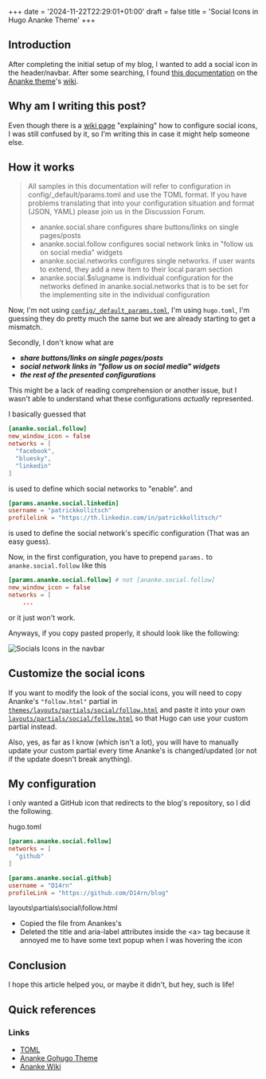 +++
date = '2024-11-22T22:29:01+01:00'
draft = false
title = 'Social Icons in Hugo Ananke Theme'
+++
## Introduction
After completing the initial setup of my blog, I wanted to add a social icon in the header/navbar. After some searching, I found [this documentation](https://github.com/theNewDynamic/gohugo-theme-ananke/wiki/Social-media-network-setup/) on the [Ananke theme](https://themes.gohugo.io/themes/gohugo-theme-ananke/)'s [wiki](https://github.com/theNewDynamic/gohugo-theme-ananke/wiki).

## Why am I writing this post?
Even though there is a [wiki page](https://github.com/theNewDynamic/gohugo-theme-ananke/wiki/Social-media-network-setup/) "explaining" how to configure social icons, I was still confused by it, so I'm writing this in case it might help someone else.

## How it works
> All samples in this documentation will refer to configuration in config/_default/params.toml and use the TOML format. If you have problems translating that into your configuration situation and format (JSON, YAML) please join us in the Discussion Forum.
>- ananke.social.share configures share buttons/links on single pages/posts
>- ananke.social.follow configures social network links in "follow us on social media" widgets
>- ananke.social.networks configures single networks. if user wants to extend, they add a new item to their local param section
>- ananke.social.$slugname is individual configuration for the networks defined in ananke.social.networks that is to be set for the implementing site in the individual configuration

Now, I'm not using [`config/_default_params.toml`](https://gohugo.io/getting-started/configuration/#configuration-directory), I'm using `hugo.toml`, I'm guessing they do pretty much the same but we are already starting to get a mismatch.

Secondly, I don't know what are
- ***share buttons/links on single pages/posts***
- ***social network links in "follow us on social media" widgets***
- ***the rest of the presented configurations***

This might be a lack of reading comprehension or another issue, but I wasn't able to understand what these configurations *actually* represented.

I basically guessed that
```toml
[ananke.social.follow]
new_window_icon = false
networks = [
  "facebook",
  "bluesky",
  "linkedin"
]
```
is used to define which social networks to "enable".
and
```toml
[params.ananke.social.linkedin]
username = "patrickkollitsch"
profilelink = "https://th.linkedin.com/in/patrickkollitsch/"
```
is used to define the social network's specific configuration (That was an easy guess).

Now, in the first configuration, you have to prepend `params.` to `ananke.social.follow` like this
```toml
[params.ananke.social.follow] # not [ananke.social.follow]
new_window_icon = false
networks = [
    ...
```
or it just won't work.

Anyways, if you copy pasted properly, it should look like the following:

![Socials Icons in the navbar](/images/social_icons.png)

## Customize the social icons
If you want to modify the look of the social icons, you will need to copy Ananke's `"follow.html"` partial in [`themes/layouts/partials/social/follow.html`](https://github.com/theNewDynamic/gohugo-theme-ananke/blob/40c8d5f5eea3034ce80b7c86d705da1027b638c4/layouts/partials/social/follow.html) and paste it into your own [`layouts/partials/social/follow.html`](https://github.com/D14rn/blog/blob/153012cd56ca580ed39676c231b821d1a7f72374/layouts/partials/social/follow.html) so that Hugo can use your custom partial instead.

Also, yes, as far as I know (which isn't a lot), you will have to manually update your custom partial every time Ananke's is changed/updated (or not if the update doesn't break anything).

## My configuration
I only wanted a GitHub icon that redirects to the blog's repository, so I did the following.

hugo.toml
```toml
[params.ananke.social.follow]
networks = [
  "github"
]

[params.ananke.social.github]
username = "D14rn"
profileLink = "https://github.com/D14rn/blog"
```

layouts\partials\social\follow.html
- Copied the file from Anankes's
- Deleted the title and aria-label attributes inside the &lt;a&gt; tag because it annoyed me to have some text popup when I was hovering the icon

## Conclusion
I hope this article helped you, or maybe it didn't, but hey, such is life!

## Quick references

### Links
- [TOML](https://toml.io)
- [Ananke Gohugo Theme](https://themes.gohugo.io/themes/gohugo-theme-ananke/)
- [Ananke Wiki](https://github.com/theNewDynamic/gohugo-theme-ananke/wiki)